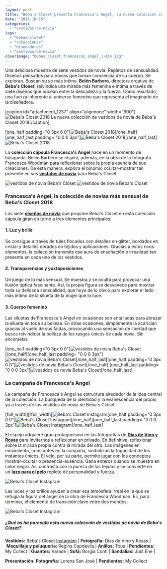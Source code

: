 ```yaml
---
layout: post
title: "Beba's Closet presenta Francesca's Angel, su nueva colección cápsula para novias"
date: "2017-10-15"
categories: 
  - "vestidos-de-novia"
tags: 
  - "bebas-closet"
  - "colecciones"
  - "disenadores"
  - "vestidos-de-novia"
coverImage: "bebas_closet_francescas_angel_1-min.jpg"
---
```


Una deliciosa muestra de siete vestidos de novia. Repletos de sensualidad. Diseños pensados para novias que toman conciencia de su cuerpo. Se exploran. Buscan su yo más íntimo. **Belén Barbero**, directora creativa de **Beba's Closet**, reivindica una mirada más femenina e íntima a través de siete diseños que bucean entre la delicadeza y la fuerza. Como resultado, una fuerza inherente al universo femenino que representa el imaginario de la diseñadora.

\[caption id="attachment\_1237" align="alignnone" width="900"\]![Beba's Closet 2018](/images/bebas_closet_francescas_angel_2-min.jpg) La nueva colección de vestidos de novia de Beba's Closet 2018\[/caption\]

\[one\_half padding="0 3px 0 0"\]![Beba's Closet 2018](/images/bebas_closet_francescas_angel_3-min.jpg)\[/one\_half\]\[one\_half\_last padding= "0 0 0 3px"\]![Beba's Closet 2018](/images/bebas_closet_francescas_angel_4-min.jpg)\[/one\_half\_last\]![Beba's Closet 2018](/images/bebas_closet_francescas_angel_6-min.jpg)

La **colección cápsula Francesca's Angel** nace en un momento de búsqueda. Belén Barbero se inspira, además, en la obra de la fotógrafa Francesca Woodman para reflexionar sobre la propia esencia de sus creaciones. De esta manera, explora el binomio ocultar-mostrar tan presente en sus [**vestidos de novia**](https://petitpleasures.com/novias-2018-bebas-closet/) para Beba's Closet.

![vestidos de novia Beba's Closet](/images/bebas_closet_francescas_angel_7-min.jpg) ![vestidos de novia Beba's Closet](/images/bebas_closet_francescas_angel_8-min.jpg)

### Francesca's Angel, la colección de novias más sensual de Beba's Closet 2018

Los siete [**diseños de novia**](http://bebascloset.com/en/) que propone Beba's Closet en esta colección cápsula giran en torno a tres elementos principales:

#### 1\. Luz y brillo

Se consigue a través de tules flocados con detalles en glitter, bordados en cristal y detalles dorados en tejidos y aplicaciones. Gracias a estos ricos elementos, la colección transmite ese aura de ensoñación e irrealidad tan presente en cada uno de los vestidos.

#### 2\. Transparencias y yuxtaposiciones

Un juego de lo más sensual. Se muestra y se oculta para provocar una ilusión óptica fascinante. Así, la propia figura se desvanece para mostrar toda su delicada sensualidad, que huye de lo obvio para explorar el lado más íntimo de la silueta de la mujer que lo luce.

#### 3\. Cuerpo femenino

Las siluetas de Francesca's Angel en ocasiones son entalladas para abrazar la silueta en toda su belleza. En otras ocasiones, simplemente la acarician gracias al vuelo de sus faldas, provocando una sensación de libertad que busca reivindicar la belleza de los rasgos únicos de cada novia. Sin encorsetar.

\[one\_half padding="0 3px 0 0"\]![vestidos de novia Beba's Closet](/images/bebas_closet_francescas_angel_9-min.jpg)\[/one\_half\]\[one\_half\_last padding= "0 0 0 3px"\]![vestidos de novia Beba's Closet](/images/bebas_closet_francescas_angel_10-min.jpg)\[/one\_half\_last\]\[one\_half padding="0 3px 0 0"\]![vestidos de novia Beba's Closet](/images/bebas_closet_francescas_angel_11-min.jpg)\[/one\_half\] \[one\_half\_last padding= "0 0 0 3px"\]![vestidos de novia Beba's Closet](/images/bebas_closet_francescas_angel_12-min.jpg)\[/one\_half\_last\]

### La campaña de Francesca's Angel

La campaña de Francesca's Angel se estructura alrededor de la idea central de la colección. La búsqueda de la identidad y la evanescencia del propio yo a través de los vestidos de novia de Beba's Closet.

\[full\_width\]\[/full\_width\]![Beba's Closet Instagram](/images/bebas_closet_francescas_angel_5-min.jpg)\[one\_half padding="0 3px 0 0"\]![Beba's Closet Instagram](/images/bebas_closet_francescas_angel_13-min.jpg)\[/one\_half\]\[one\_half\_last padding= "0 0 0 3px"\]![Beba's Closet Instagram](/images/bebas_closet_francescas_angel_14-min.jpg)\[/one\_half\_last\]

El espejo adquiere gran protagonismo en las fotografías de [**Días de Vino y Rosas**](http://www.diasdevinoyrosas.net/) para invitarnos a reflexionar en privado. En definitiva, reflexionar sobre la mirada propia contra la mirada del otro. Las imágenes en movimiento, constantes en la campaña, simbolizan la fugacidad de los instantes únicos. El velo, por su parte, permite jugar con los conceptos mostrar-ocultar o presencia-ausencia. Gana enteros cuando se muestra en color negro. Así contrasta con la pureza de los tejidos y se convierte en un [**lazo para el pelo**](https://petitpleasures.com/lazos-para-el-pelo/) repleto de personalidad y fuerza.

![Beba's Closet Instagram](/images/bebas_closet_francescas_angel_15-min.jpg)

Las luces y los brillos ayudan a crear esa atmósfera irreal en la que se refugia la figura del ángel de la obra de Francesca Woodman. Es, para terminar, el elemento de transición clave entre dos mundos.

![Beba's Closet Instagram](/images/bebas_closet_francescas_angel_16-min.jpg)

##### ¿Qué os ha parecido esta nueva colección de vestidos de novia de Beba's Closet?

**Vestidos:** Beba's Closet [Instagram](https://www.instagram.com/bebascloset/) | **Fotografía:** Días de Vino y Rosas | **Maquillaje y peluquería:** Regina Capdevila | **Anillos:** Tous | **Pendientes:** My Collect | **Guantes:** Varadé | **Sofá:** Borgia Conti | **Sandalias:** Just Ene |

**Presentación.** **Fotografía:** Lorena San José | **Pendientes:** My Collect

